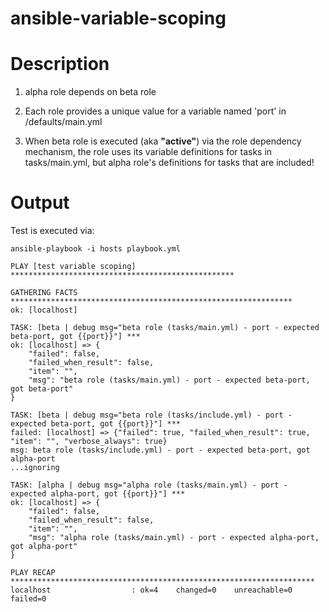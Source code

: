 ansible-variable-scoping
========================

Description
===


1. alpha role depends on beta role

1. Each role provides a unique value for a variable named 'port' in <role>/defaults/main.yml

1. When beta role is executed (aka **"active"**) via the role dependency mechanism, the role uses its variable definitions for tasks in tasks/main.yml, but alpha role's definitions for tasks that are included! 


Output
===

Test is executed via:

```
ansible-playbook -i hosts playbook.yml
```


```
PLAY [test variable scoping] ************************************************** 

GATHERING FACTS *************************************************************** 
ok: [localhost]

TASK: [beta | debug msg="beta role (tasks/main.yml) - port - expected beta-port, got {{port}}"] *** 
ok: [localhost] => {
    "failed": false, 
    "failed_when_result": false, 
    "item": "", 
    "msg": "beta role (tasks/main.yml) - port - expected beta-port, got beta-port"
}

TASK: [beta | debug msg="beta role (tasks/include.yml) - port - expected beta-port, got {{port}}"] *** 
failed: [localhost] => {"failed": true, "failed_when_result": true, "item": "", "verbose_always": true}
msg: beta role (tasks/include.yml) - port - expected beta-port, got alpha-port
...ignoring

TASK: [alpha | debug msg="alpha role (tasks/main.yml) - port - expected alpha-port, got {{port}}"] *** 
ok: [localhost] => {
    "failed": false, 
    "failed_when_result": false, 
    "item": "", 
    "msg": "alpha role (tasks/main.yml) - port - expected alpha-port, got alpha-port"
}

PLAY RECAP ******************************************************************** 
localhost                  : ok=4    changed=0    unreachable=0    failed=0
```
